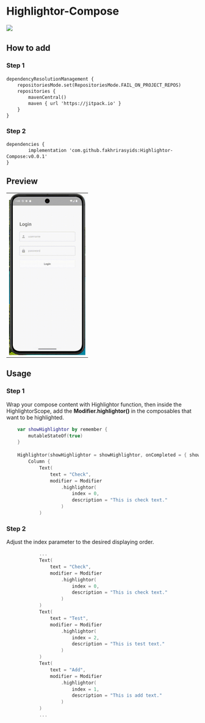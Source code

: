 # Highlightor-Compose

[![](https://jitpack.io/v/fakhrirasyids/Highlightor-Compose.svg)](https://jitpack.io/#fakhrirasyids/Highlightor-Compose)

## How to add

### Step 1
	dependencyResolutionManagement {
		repositoriesMode.set(RepositoriesMode.FAIL_ON_PROJECT_REPOS)
		repositories {
			mavenCentral()
			maven { url 'https://jitpack.io' }
		}
	}

### Step 2
	dependencies {
	        implementation 'com.github.fakhrirasyids:Highlightor-Compose:v0.0.1'
	}

## Preview
|  | 
| :---:                              | 
| <img src="screenshots/sample_preview.gif" alt="Sample Preview" width="200"/>  |

## Usage

### Step 1

Wrap your compose content with Highlightor function, then inside the HighlightorScope, add the **Modifier.highlightor()** in the composables that want to be highlighted.

``` kotlin
    var showHighlightor by remember {
        mutableStateOf(true)
    }

    Highlightor(showHighlightor = showHighlightor, onCompleted = { showHighlightor = false }) {
        Column {
            Text(
                text = "Check",
                modifier = Modifier
                    .highlightor(
                        index = 0,
                        description = "This is check text."
                    )
            )
```

### Step 2

Adjust the index parameter to the desired displaying order.

``` kotlin
            ...
            Text(
                text = "Check",
                modifier = Modifier
                    .highlightor(
                        index = 0,
                        description = "This is check text."
                    )
            )
            Text(
                text = "Test",
                modifier = Modifier
                    .highlightor(
                        index = 2,
                        description = "This is test text."
                    )
            )
            Text(
                text = "Add",
                modifier = Modifier
                    .highlightor(
                        index = 1,
                        description = "This is add text."
                    )
            )
            ...
```
